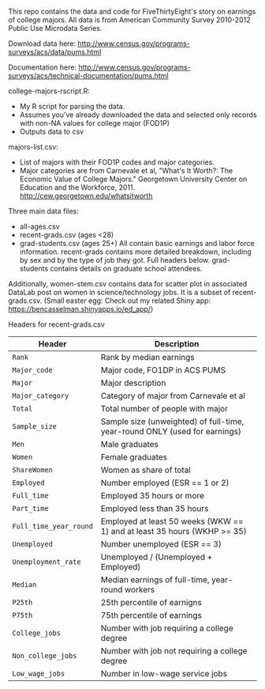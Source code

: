 This repo contains the data and code for FiveThirtyEight's story on earnings of college majors.
All data is from American Community Survey 2010-2012 Public Use Microdata Series.

Download data here: http://www.census.gov/programs-surveys/acs/data/pums.html

Documentation here: http://www.census.gov/programs-surveys/acs/technical-documentation/pums.html

college-majors-rscript.R:
- My R script for parsing the data. 
- Assumes you've already downloaded the data and selected only records with non-NA values for college major (FOD1P)
- Outputs data to csv

majors-list.csv:
- List of majors with their FOD1P codes and major categories.
- Major categories are from Carnevale et al, "What's It Worth?: The Economic Value of College Majors." Georgetown University Center on Education and the Workforce, 2011. http://cew.georgetown.edu/whatsitworth

Three main data files:
- all-ages.csv
- recent-grads.csv (ages <28)
- grad-students.csv (ages 25+)
All contain basic earnings and labor force information. 
recent-grads contains more detailed breakdown, including by sex and by the type of job they got. Full headers below.
grad-students contains details on graduate school attendees.

Additionally, women-stem.csv contains data for scatter plot in associated DataLab post on women in science/technology jobs. It is a subset of recent-grads.csv. (Small easter egg: Check out my related Shiny app: https://bencasselman.shinyapps.io/ed_app/)

Headers for  recent-grads.csv

Header | Description
---|---------
`Rank` | Rank by median earnings
`Major_code` | Major code, FO1DP in ACS PUMS
`Major` | Major description
`Major_category` | Category of major from Carnevale et al
`Total` | Total number of people with major
`Sample_size` | Sample size (unweighted) of full-time, year-round ONLY (used for earnings)
`Men` | Male graduates
`Women` | Female graduates
`ShareWomen` | Women as share of total
`Employed` | Number employed (ESR == 1 or 2)
`Full_time` | Employed 35 hours or more
`Part_time` | Employed less than 35 hours
`Full_time_year_round` | Employed at least 50 weeks (WKW == 1) and at least 35 hours (WKHP >= 35)
`Unemployed` | Number unemployed (ESR == 3)
`Unemployment_rate` | Unemployed / (Unemployed + Employed)
`Median` | Median earnings of full-time, year-round workers
`P25th` | 25th percentile of earnigns
`P75th` | 75th percentile of earnings
`College_jobs` | Number with job requiring a college degree
`Non_college_jobs` | Number with job not requiring a college degree
`Low_wage_jobs` | Number in low-wage service jobs